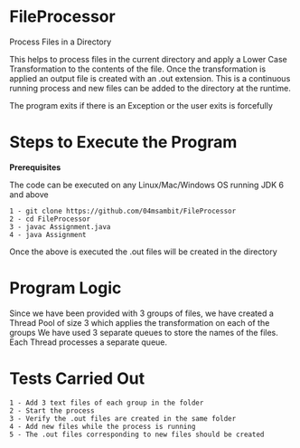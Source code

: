 # FileProcessor
Process Files in a Directory

This helps to process files in the current directory and apply a Lower Case Transformation to the contents of the file.
Once the transformation is applied an output file is created with an .out extension. This is a continuous running process and
new files can be added to the directory at the runtime.

The program exits if there is an Exception or the user exits is forcefully

# Steps to Execute the Program

**Prerequisites**

The code can be executed on any Linux/Mac/Windows OS running JDK 6 and above

```
1 - git clone https://github.com/04msambit/FileProcessor
2 - cd FileProcessor
3 - javac Assignment.java
4 - java Assignment
```

Once the above is executed the .out files will be created in the directory

# Program Logic

Since we have been provided with 3 groups of files, we have created a Thread Pool of size 3 which applies the transformation on each of the groups
We have used 3 separate queues to store the names of the files. Each Thread processes a separate queue.

# Tests Carried Out

```
1 - Add 3 text files of each group in the folder
2 - Start the process
3 - Verify the .out files are created in the same folder
4 - Add new files while the process is running
5 - The .out files corresponding to new files should be created
```

